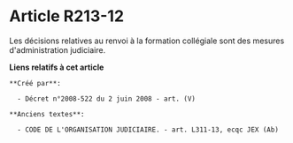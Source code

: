 # Article R213-12

Les décisions relatives au renvoi à la formation collégiale sont des mesures d'administration judiciaire.

**Liens relatifs à cet article**

	**Créé par**:

	  - Décret n°2008-522 du 2 juin 2008 - art. (V)

	**Anciens textes**:

	  - CODE DE L'ORGANISATION JUDICIAIRE. - art. L311-13, ecqc JEX (Ab)

